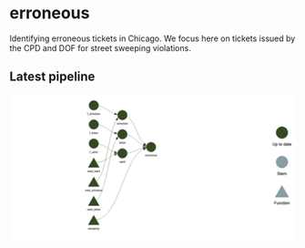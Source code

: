 # erroneous

Identifying erroneous tickets in Chicago. We focus here on tickets issued by the CPD and DOF for street sweeping violations.

## Latest pipeline

![asd](/pipeline.png)
